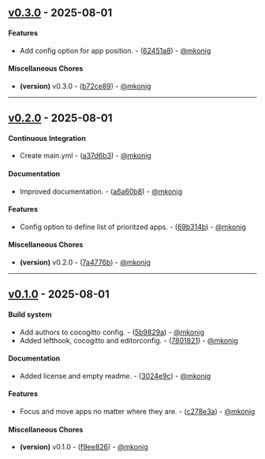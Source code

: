 ## [v0.3.0](https://github.com/mkonig/focus_move_app/compare/v0.2.0..v0.3.0) - 2025-08-01
#### Features
- Add config option for app position. - ([62451a8](https://github.com/mkonig/focus_move_app/commit/62451a899131d1fef2d4939bd5afd1bd6c349659)) - [@mkonig](https://github.com/mkonig)
#### Miscellaneous Chores
- **(version)** v0.3.0 - ([b72ce89](https://github.com/mkonig/focus_move_app/commit/b72ce89afe1b0475207be9a09002331bfaffd2a4)) - [@mkonig](https://github.com/mkonig)

- - -

## [v0.2.0](https://github.com/mkonig/focus_move_app/compare/v0.1.0..v0.2.0) - 2025-08-01
#### Continuous Integration
- Create main.yml - ([a37d6b3](https://github.com/mkonig/focus_move_app/commit/a37d6b367ef9ca09995a9a2e266233c41f2dd54a)) - [@mkonig](https://github.com/mkonig)
#### Documentation
- Improved documentation. - ([a6a60b8](https://github.com/mkonig/focus_move_app/commit/a6a60b8f6596127caf72ab0bfd7583861f7594bd)) - [@mkonig](https://github.com/mkonig)
#### Features
- Config option to define list of prioritzed apps. - ([69b314b](https://github.com/mkonig/focus_move_app/commit/69b314b8cb7ea0724a37752d803e716ce4e3027b)) - [@mkonig](https://github.com/mkonig)
#### Miscellaneous Chores
- **(version)** v0.2.0 - ([7a4776b](https://github.com/mkonig/focus_move_app/commit/7a4776b425e87c34b2bf097fa35362464488cdb7)) - [@mkonig](https://github.com/mkonig)

- - -

## [v0.1.0](https://github.com/mkonig/focus_move_app/compare/3024e9ce1fd26576a5db55b68274f7b6645d13d0..v0.1.0) - 2025-08-01
#### Build system
- Add authors to cocogitto config. - ([5b9829a](https://github.com/mkonig/focus_move_app/commit/5b9829ac00dfc3ebe20834b15e4ccf2cc22336bf)) - [@mkonig](https://github.com/mkonig)
- Added lefthook, cocogitto and editorconfig. - ([7801821](https://github.com/mkonig/focus_move_app/commit/7801821cd9834437e144f7857c326b7f75062f40)) - [@mkonig](https://github.com/mkonig)
#### Documentation
- Added license and empty readme. - ([3024e9c](https://github.com/mkonig/focus_move_app/commit/3024e9ce1fd26576a5db55b68274f7b6645d13d0)) - [@mkonig](https://github.com/mkonig)
#### Features
- Focus and move apps no matter where they are. - ([c278e3a](https://github.com/mkonig/focus_move_app/commit/c278e3a2b616f538d536c853573e789ee8ce81fa)) - [@mkonig](https://github.com/mkonig)
#### Miscellaneous Chores
- **(version)** v0.1.0 - ([f9ee826](https://github.com/mkonig/focus_move_app/commit/f9ee826ad37233d78ddaf5ccc803f6731cee01cf)) - [@mkonig](https://github.com/mkonig)


